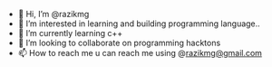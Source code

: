 - 👋 Hi, I’m @razikmg
- 👀 I’m interested in learning and building programming language..
- 🌱 I’m currently learning c++
- 💞️ I’m looking to collaborate on programming hacktons
- 📫 How to reach me u can reach me using @razikmg@gmail.com

<!---
razikmg/razikmg is a ✨ special ✨ repository because its `README.md` (this file) appears on your GitHub profile.
You can click the Preview link to take a look at your changes.
--->

